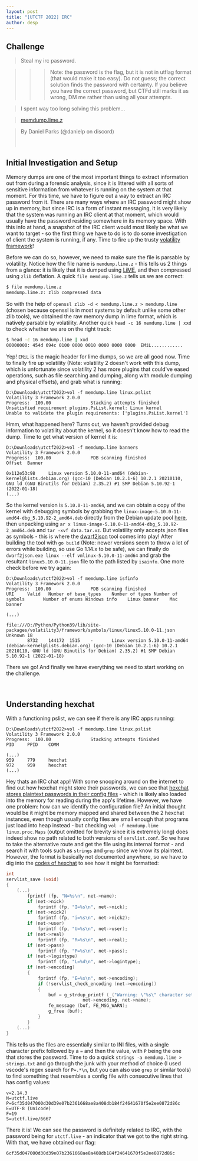 ```yaml
---
layout: post
title: "[UTCTF 2022] IRC"
author: desp
---
```


## Challenge

>Steal my irc password.

>>>Note: the password is the flag, but it is not in utflag format (that would make it too easy). Do not guess; the correct solution finds the password with certainty. If you believe you have the correct password, but CTFd still marks it as wrong, DM me rather than using all your attempts.

>I spent way too long solving this problem...

>[memdump.lime.z](https://utexas.box.com/s/z2ljzoah8cp3alsp8p0uwh7hdvvz5wq3)

>By Daniel Parks (@danielp on discord)
<br><br><br>

## Initial Investigation and Setup

Memory dumps are one of the most important things to extract information out from during a forensic analysis, since it is littered with all sorts of sensitive information from whatever is running on the system at that moment. For this time, we have to figure out a way to extract an IRC password from it. There are many ways where an IRC password might show up in memory, but since IRC is a form of instant messaging, it is very likely that the system was running an IRC client at that moment, which would usually have the password residing somewhere in its memory space. With this info at hand, a snapshot of the IRC client would most likely be what we want to target - so the first thing we have to do is to do some investigation of client the system is running, if any. Time to fire up the trusty [volatility framework](https://github.com/volatilityfoundation/volatility3)!

Before we can do so, however, we need to make sure the file is parsable by volatility. Notice how the file name is `memdump.lime.z` - this tells us 2 things from a glance: it is likely that it is dumped using [LiME](https://github.com/504ensicsLabs/LiME), and then compressed using `zlib` deflation. A quick `file memdump.lime.z` tells us we are correct:
```sh
$ file memdump.lime.z
memdump.lime.z: zlib compressed data
```
So with the help of `openssl zlib -d < memdump.lime.z > memdump.lime` (chosen because openssl is in most systems by default unlike some other zlib tools), we obtained the raw memory dump in lime format, which is natively parsable by volatility. Another quick `head -c 16 memdump.lime | xxd` to check whether we are on the right track:
```sh
$ head -c 16 memdump.lime | xxd
00000000: 454d 694c 0100 0000 0010 0000 0000 0000  EMiL............
```
Yep! `EMiL` is the magic header for lime dumps, so we are all good now. Time to finally fire up volatility (Note: volatility 2 doesn't work with this dump, which is unfortunate since volatility 2 has more plugins that could've eased operations, such as file searching and dumping, along with module dumping and physical offsets), and grab what is running:
```
D:\Downloads\utctf2022>vol -f memdump.lime linux.pslist
Volatility 3 Framework 2.0.0
Progress:  100.00               Stacking attempts finished
Unsatisfied requirement plugins.PsList.kernel: Linux kernel
Unable to validate the plugin requirements: ['plugins.PsList.kernel']
```
Hmm, what happened here? Turns out, we haven't provided debug information to volatility about the kernel, so it doesn't know how to read the dump. Time to get what version of kernel it is:
```
D:\Downloads\utctf2022>vol -f memdump.lime banners
Volatility 3 Framework 2.0.0
Progress:  100.00               PDB scanning finished
Offset  Banner

0x112e53c98     Linux version 5.10.0-11-amd64 (debian-kernel@lists.debian.org) (gcc-10 (Debian 10.2.1-6) 10.2.1 20210110, GNU ld (GNU Binutils for Debian) 2.35.2) #1 SMP Debian 5.10.92-1 (2022-01-18)
(...)
```
So the kernel version is `5.10.0-11-amd64`, and we can obtain a copy of the kernel with debugging symbols by grabbing the `linux-image-5.10.0-11-amd64-dbg_5.10.92-2_amd64.deb` directly from the Debian update pool [here](https://security.debian.org/pool/updates/main/l/linux/), then unpacking using `ar x linux-image-5.10.0-11-amd64-dbg_5.10.92-2_amd64.deb` and `tar -xvf data.tar.xz`. But volatility only accepts json files as symbols - this is where the [dwarf2json](https://github.com/volatilityfoundation/dwarf2json) tool comes into play! After building the tool with `go build` (Note: newer versions seem to throw a lot of errors while building, so use Go 1.14.x to be safe), we can finally do `dwarf2json.exe linux --elf vmlinux-5.10.0-11-amd64` and grab the resultant `linux5.10.0-11.json` file to the path listed by `isainfo`. One more check before we try again:
```
D:\Downloads\utctf2022>vol -f memdump.lime isfinfo
Volatility 3 Framework 2.0.0
Progress:  100.00               PDB scanning finished
URI     Valid   Number of base_types    Number of types Number of symbols       Number of enums Windows info    Linux banner    Mac banner

(...)

file:///D:/Python/Python39/lib/site-packages/volatility3/framework/symbols/linux/linux5.10.0-11.json    Unknown 18
        8732    144172  1515    -       Linux version 5.10.0-11-amd64 (debian-kernel@lists.debian.org) (gcc-10 (Debian 10.2.1-6) 10.2.1 20210110, GNU ld (GNU Binutils for Debian) 2.35.2) #1 SMP Debian 5.10.92-1 (2022-01-18)
```
There we go! And finally we have everything we need to start working on the challenge.
<br><br><br>

## Understanding hexchat

With a functioning pslist, we can see if there is any IRC apps running:
```
D:\Downloads\utctf2022>vol -f memdump.lime linux.pslist
Volatility 3 Framework 2.0.0
Progress:  100.00               Stacking attempts finished
PID     PPID    COMM

(...)
959     779     hexchat
972     959     hexchat
(...)
```
Hey thats an IRC chat app! With some snooping around on the internet to find out how hexchat might store their passwords, we can see that [hexchat stores plaintext passwords in their config files](https://github.com/hexchat/hexchat/issues/75) - which is likely also loaded into the memory for reading during the app's lifetime. However, we have one problem: how can we identify the configuration file? An initial thought would be it might be memory mapped and shared between the 2 hexchat instances, even though usually config files are small enough that programs just load into heap instead - but checking `vol -f memdump.lime linux.proc.Maps` (output omitted for brevity since it is extremely long) does indeed show no path related to both versions of `servlist.conf`. So we have to take the alternative route and get the file using its internal format - and search it with tools such as `strings` and `grep` since we know its plaintext. However, the format is basically not documented anywhere, so we have to dig into the [codes of hexchat](https://github.com/hexchat/hexchat/blob/b54593e7527566e1bb46e404ea8a91ee4e493f57/src/common/servlist.c) to see how it might be formatted:
```c
int
servlist_save (void)
{
    (...)
		fprintf (fp, "N=%s\n", net->name);
		if (net->nick)
			fprintf (fp, "I=%s\n", net->nick);
		if (net->nick2)
			fprintf (fp, "i=%s\n", net->nick2);
		if (net->user)
			fprintf (fp, "U=%s\n", net->user);
		if (net->real)
			fprintf (fp, "R=%s\n", net->real);
		if (net->pass)
			fprintf (fp, "P=%s\n", net->pass);
		if (net->logintype)
			fprintf (fp, "L=%d\n", net->logintype);
		if (net->encoding)
		{
			fprintf (fp, "E=%s\n", net->encoding);
			if (!servlist_check_encoding (net->encoding))
			{
				buf = g_strdup_printf (_("Warning: \"%s\" character set is unknown. No conversion will be applied for network %s."),
							 net->encoding, net->name);
				fe_message (buf, FE_MSG_WARN);
				g_free (buf);
			}
		}
    (...)
}
```
This tells us the files are essentially similar to INI files, with a single character prefix followed by a `=` and then the value, with `P` being the one that stores the password. Time to do a quick `strings -a memdump.lime > strings.txt` and go through the junk with your method of choice (I used vscode's regex search for `P=.*\n`, but you can also use `grep` or similar tools) to find something that resembles a config file with consecutive lines that has config values:
```
v=2.14.3
N=utctf.live
P=6cf35d047000d30d39e07b2361668ae8a408db184f24641670f5e2ee0872d86c
E=UTF-8 (Unicode)
F=19
S=utctf.live/6667
```

There it is! We can see the password is definitely related to IRC, with the password being for `utctf.live` - an indicator that we got to the right string. With that, we have obtained our flag:

`6cf35d047000d30d39e07b2361668ae8a408db184f24641670f5e2ee0872d86c`